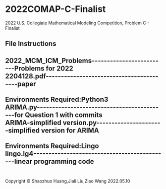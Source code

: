 # 2022COMAP-C-Finalist
2022 U.S. Collegiate Mathematical Modeling Competition, Problem C - Finalist

## File Instructions

2022_MCM_ICM_Problems-------------------------Problems for 2022<br>
2204128.pdf-----------------------------------------paper<br>
<br>
Environments Required:Python3<br>
ARIMA.py-------------------------------------------for Question 1 with commits<br>
ARIMA-simplified version.py----------------------simplified version for ARIMA<br>
<br>
Environments Required:Lingo<br>
lingo.lg4---------------------------------------------linear programming code<br>
<br>
---------------
Copyright © Shaozhuo Huang,Jiali Liu,Ziao Wang
2022.05.10

